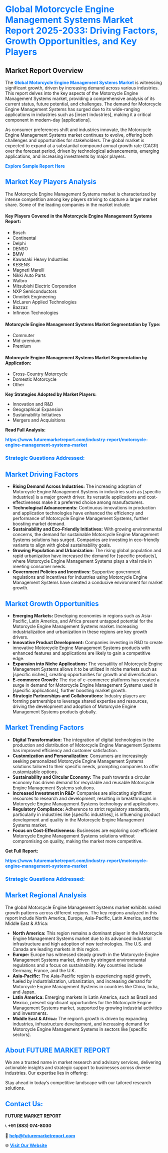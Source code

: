 <h1 style="color: #007BFF;">Global Motorcycle Engine Management Systems Market Report 2025-2033: Driving Factors, Growth Opportunities, and Key Players</h1>

<section id="overview">
<h2>Market Report Overview</h2>
<p>The <a href="https://www.futuremarketreport.com/industry-report/motorcycle-engine-management-systems-market" style="color: #007BFF; text-decoration: none;"><strong>Global Motorcycle Engine Management Systems Market</strong></a> is witnessing significant growth, driven by increasing demand across various industries. This report delves into the key aspects of the Motorcycle Engine Management Systems market, providing a comprehensive analysis of its current status, future potential, and challenges. The demand for Motorcycle Engine Management Systems has surged due to its wide-ranging applications in industries such as [insert industries], making it a critical component in modern-day [applications].</p>
<p>As consumer preferences shift and industries innovate, the Motorcycle Engine Management Systems market continues to evolve, offering both challenges and opportunities for stakeholders. The global market is expected to expand at a substantial compound annual growth rate (CAGR) over the forecast period, driven by technological advancements, emerging applications, and increasing investments by major players.</p>
</section>

<section id="overview">
<p><a href="https://www.futuremarketreport.com/request-sample/reportId=87144" style="color: #007BFF; text-decoration: none;"><strong>Explore Sample Report Here</strong></a></p>
</section>

<section id="key-players">
<h2 style="color: #007BFF;">Market Key Players Analysis</h2>
<p>The Motorcycle Engine Management Systems market is characterized by intense competition among key players striving to capture a larger market share. Some of the leading companies in the market include:</p>
<h4>Key Players Covered in the Motorcycle Engine Management Systems Report:</h4>
<ul><li>Bosch</li><li>Continental</li><li>Delphi</li><li>DENSO</li><li>BMW</li><li>Kawasaki Heavy Industries</li><li>KESENS</li><li>Magneti Marelli</li><li>Nikki Auto Parts</li><li>Walbro</li><li>Mitsubishi Electric Corporation</li><li>NXP Semiconductors</li><li>Omnitek Engineering</li><li>McLaren Applied Technologies</li><li>Bazzaz</li><li>Infineon Technologies</li></ul>
<h4>Motorcycle Engine Management Systems Market Segmentation by Type:</h4>
<ul><li>Commuter</li><li>Mid-premium</li><li>Premium</li></ul>

<h4>Motorcycle Engine Management Systems Market Segmentation by Application:</h4>
<ul><li>Cross-Country Motorcycle</li><li>Domestic Motorcycle</li><li>Other</li></ul>
<p><strong>Key Strategies Adopted by Market Players:</strong></p>
<ul>
<li>Innovation and R&D</li>
<li>Geographical Expansion</li>
<li>Sustainability Initiatives</li>
<li>Mergers and Acquisitions</li>
</ul>
</section>

<section>
<p><strong>Read Full Analysis: </strong></p><a href="https://www.futuremarketreport.com/industry-report/motorcycle-engine-management-systems-market" style="color: #007BFF; text-decoration: none;"><strong>https://www.futuremarketreport.com/industry-report/motorcycle-engine-management-systems-market</strong></a>
<h3 style="color: #007BFF;">Strategic Questions Addressed:</h3>
</section>

<section id="driving-factors">
<h2 style="color: #007BFF;">Market Driving Factors</h2>
<ul>
<li><strong>Rising Demand Across Industries:</strong> The increasing adoption of Motorcycle Engine Management Systems in industries such as [specific industries] is a major growth driver. Its versatile applications and cost-effectiveness make it a preferred choice among manufacturers.</li>
<li><strong>Technological Advancements:</strong> Continuous innovations in production and application technologies have enhanced the efficiency and performance of Motorcycle Engine Management Systems, further boosting market demand.</li>
<li><strong>Sustainability and Eco-Friendly Initiatives:</strong> With growing environmental concerns, the demand for sustainable Motorcycle Engine Management Systems solutions has surged. Companies are investing in eco-friendly variants to align with global sustainability goals.</li>
<li><strong>Growing Population and Urbanization:</strong> The rising global population and rapid urbanization have increased the demand for [specific products], where Motorcycle Engine Management Systems plays a vital role in meeting consumer needs.</li>
<li><strong>Government Policies and Incentives:</strong> Supportive government regulations and incentives for industries using Motorcycle Engine Management Systems have created a conducive environment for market growth.</li>
</ul>
</section>

<section id="growth-opportunities">
<h2 style="color: #007BFF;">Market Growth Opportunities</h2>
<ul>
<li><strong>Emerging Markets:</strong> Developing economies in regions such as Asia-Pacific, Latin America, and Africa present untapped potential for the Motorcycle Engine Management Systems market. Increasing industrialization and urbanization in these regions are key growth drivers.</li>
<li><strong>Innovative Product Development:</strong> Companies investing in R&D to create innovative Motorcycle Engine Management Systems products with enhanced features and applications are likely to gain a competitive edge.</li>
<li><strong>Expansion into Niche Applications:</strong> The versatility of Motorcycle Engine Management Systems allows it to be utilized in niche markets such as [specific niches], creating opportunities for growth and diversification.</li>
<li><strong>E-commerce Growth:</strong> The rise of e-commerce platforms has created a surge in demand for Motorcycle Engine Management Systems used in [specific applications], further boosting market growth.</li>
<li><strong>Strategic Partnerships and Collaborations:</strong> Industry players are forming partnerships to leverage shared expertise and resources, driving the development and adoption of Motorcycle Engine Management Systems products globally.</li>
</ul>
</section>

<section id="trending-factors">
<h2 style="color: #007BFF;">Market Trending Factors</h2>
<ul>
<li><strong>Digital Transformation:</strong> The integration of digital technologies in the production and distribution of Motorcycle Engine Management Systems has improved efficiency and customer satisfaction.</li>
<li><strong>Customization and Personalization:</strong> Consumers are increasingly seeking personalized Motorcycle Engine Management Systems solutions tailored to their specific needs, prompting companies to offer customizable options.</li>
<li><strong>Sustainability and Circular Economy:</strong> The push towards a circular economy has driven demand for recyclable and reusable Motorcycle Engine Management Systems solutions.</li>
<li><strong>Increased Investment in R&D:</strong> Companies are allocating significant resources to research and development, resulting in breakthroughs in Motorcycle Engine Management Systems technology and applications.</li>
<li><strong>Regulatory Compliance:</strong> Adherence to strict regulatory standards, particularly in industries like [specific industries], is influencing product development and quality in the Motorcycle Engine Management Systems market.</li>
<li><strong>Focus on Cost-Effectiveness:</strong> Businesses are exploring cost-efficient Motorcycle Engine Management Systems solutions without compromising on quality, making the market more competitive.</li>
</ul>
</section>

<section>
<p><strong>Get Full Report: </strong></p><a href="https://www.futuremarketreport.com/industry-report/motorcycle-engine-management-systems-market" style="color: #007BFF; text-decoration: none;"><strong>https://www.futuremarketreport.com/industry-report/motorcycle-engine-management-systems-market</strong></a>
<h3 style="color: #007BFF;">Strategic Questions Addressed:</h3>
</section>


<section id="regional-analysis">
<h2 style="color: #007BFF;">Market Regional Analysis</h2>
<p>The global Motorcycle Engine Management Systems market exhibits varied growth patterns across different regions. The key regions analyzed in this report include North America, Europe, Asia-Pacific, Latin America, and the Middle East & Africa:</p>
<ul>
<li><strong>North America:</strong> This region remains a dominant player in the Motorcycle Engine Management Systems market due to its advanced industrial infrastructure and high adoption of new technologies. The U.S. and Canada are leading markets in this region.</li>
<li><strong>Europe:</strong> Europe has witnessed steady growth in the Motorcycle Engine Management Systems market, driven by stringent environmental regulations and a focus on sustainability. Key countries include Germany, France, and the U.K.</li>
<li><strong>Asia-Pacific:</strong> The Asia-Pacific region is experiencing rapid growth, fueled by industrialization, urbanization, and increasing demand for Motorcycle Engine Management Systems in countries like China, India, and Japan.</li>
<li><strong>Latin America:</strong> Emerging markets in Latin America, such as Brazil and Mexico, present significant opportunities for the Motorcycle Engine Management Systems market, supported by growing industrial activities and investments.</li>
<li><strong>Middle East & Africa:</strong> The region’s growth is driven by expanding industries, infrastructure development, and increasing demand for Motorcycle Engine Management Systems in sectors like [specific sectors].</li>
</ul>
</section>

<footer>
<h2 style="color: #007BFF;">About FUTURE MARKET REPORT</h2>
<p>We are a trusted name in market research and advisory services, delivering actionable insights and strategic support to businesses across diverse industries. Our expertise lies in offering:</p>

<p>Stay ahead in today’s competitive landscape with our tailored research solutions.</p>

<h2 style="color: #007BFF;">Contact Us:</h2>
<p><strong>FUTURE MARKET REPORT</strong></p>
<p>📞 <strong>+91 (883) 074-8030</strong></p>
<p>📧 <strong><a href="mailto:help@futuremarketreport.com" style="color: #007BFF;">help@futuremarketreport.com</a></strong></p>
<p>🌐 <strong><a href="https://www.futuremarketreport.com/" style="color: #007BFF;">Visit Our Website</a></strong></p>
</footer>
